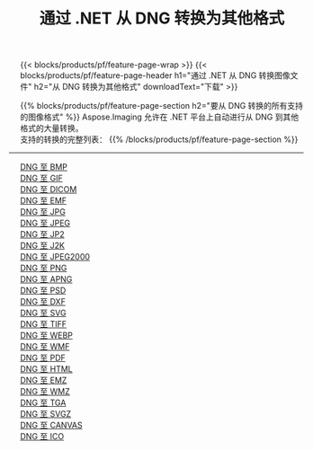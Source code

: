 ﻿---
title: 通过 .NET 从 DNG 转换为其他格式 
weight: 3920
url: /zh-hans/net/conversion/from/dng 
lang: zh-hans
langdirlevel: 2
locales: zh-hans,ja,it,ru,de,es,fr,nl,id,lt,pl,pt,vi,tr,ko,zh-hant,ar,hi,th,sv,cs,uk,he
description: 使用 Aspose.Imaging，您可以轻松地将 DNG 转换为其他格式
---

{{< blocks/products/pf/feature-page-wrap >}}
{{< blocks/products/pf/feature-page-header h1="通过 .NET 从 DNG 转换图像文件" h2="从 DNG 转换为其他格式" downloadText="下载" >}}


{{% blocks/products/pf/feature-page-section  h2="要从 DNG 转换的所有支持的图像格式" %}}
Aspose.Imaging 允许在 .NET 平台上自动进行从 DNG 到其他格式的大量转换。
<br/>
支持的转换的完整列表：
{{% /blocks/products/pf/feature-page-section %}}
<div class="container-fluid productfamilypage bg-gray">
    <div class="convertypes bg-gray agp-content section">
        <div class="container">
		<hr style="margin-left:-20px;"/>
		<div class="row other-converters">
		    <div class='col-md-2 other-converter remove-lp remove-rp'><a href="/imaging/zh-hans/net/conversion/dng-to-bmp" >DNG 至 BMP</a></div><div class='col-md-2 other-converter remove-lp remove-rp'><a href="/imaging/zh-hans/net/conversion/dng-to-gif" >DNG 至 GIF</a></div><div class='col-md-2 other-converter remove-lp remove-rp'><a href="/imaging/zh-hans/net/conversion/dng-to-dicom" >DNG 至 DICOM</a></div><div class='col-md-2 other-converter remove-lp remove-rp'><a href="/imaging/zh-hans/net/conversion/dng-to-emf" >DNG 至 EMF</a></div><div class='col-md-2 other-converter remove-lp remove-rp'><a href="/imaging/zh-hans/net/conversion/dng-to-jpg" >DNG 至 JPG</a></div><div class='col-md-2 other-converter remove-lp remove-rp'><a href="/imaging/zh-hans/net/conversion/dng-to-jpeg" >DNG 至 JPEG</a></div><div class='col-md-2 other-converter remove-lp remove-rp'><a href="/imaging/zh-hans/net/conversion/dng-to-jp2" >DNG 至 JP2</a></div><div class='col-md-2 other-converter remove-lp remove-rp'><a href="/imaging/zh-hans/net/conversion/dng-to-j2k" >DNG 至 J2K</a></div><div class='col-md-2 other-converter remove-lp remove-rp'><a href="/imaging/zh-hans/net/conversion/dng-to-jpeg2000" >DNG 至 JPEG2000</a></div><div class='col-md-2 other-converter remove-lp remove-rp'><a href="/imaging/zh-hans/net/conversion/dng-to-png" >DNG 至 PNG</a></div><div class='col-md-2 other-converter remove-lp remove-rp'><a href="/imaging/zh-hans/net/conversion/dng-to-apng" >DNG 至 APNG</a></div><div class='col-md-2 other-converter remove-lp remove-rp'><a href="/imaging/zh-hans/net/conversion/dng-to-psd" >DNG 至 PSD</a></div><div class='col-md-2 other-converter remove-lp remove-rp'><a href="/imaging/zh-hans/net/conversion/dng-to-dxf" >DNG 至 DXF</a></div><div class='col-md-2 other-converter remove-lp remove-rp'><a href="/imaging/zh-hans/net/conversion/dng-to-svg" >DNG 至 SVG</a></div><div class='col-md-2 other-converter remove-lp remove-rp'><a href="/imaging/zh-hans/net/conversion/dng-to-tiff" >DNG 至 TIFF</a></div><div class='col-md-2 other-converter remove-lp remove-rp'><a href="/imaging/zh-hans/net/conversion/dng-to-webp" >DNG 至 WEBP</a></div><div class='col-md-2 other-converter remove-lp remove-rp'><a href="/imaging/zh-hans/net/conversion/dng-to-wmf" >DNG 至 WMF</a></div><div class='col-md-2 other-converter remove-lp remove-rp'><a href="/imaging/zh-hans/net/conversion/dng-to-pdf" >DNG 至 PDF</a></div><div class='col-md-2 other-converter remove-lp remove-rp'><a href="/imaging/zh-hans/net/conversion/dng-to-html" >DNG 至 HTML</a></div><div class='col-md-2 other-converter remove-lp remove-rp'><a href="/imaging/zh-hans/net/conversion/dng-to-emz" >DNG 至 EMZ</a></div><div class='col-md-2 other-converter remove-lp remove-rp'><a href="/imaging/zh-hans/net/conversion/dng-to-wmz" >DNG 至 WMZ</a></div><div class='col-md-2 other-converter remove-lp remove-rp'><a href="/imaging/zh-hans/net/conversion/dng-to-tga" >DNG 至 TGA</a></div><div class='col-md-2 other-converter remove-lp remove-rp'><a href="/imaging/zh-hans/net/conversion/dng-to-svgz" >DNG 至 SVGZ</a></div><div class='col-md-2 other-converter remove-lp remove-rp'><a href="/imaging/zh-hans/net/conversion/dng-to-canvas" >DNG 至 CANVAS</a></div><div class='col-md-2 other-converter remove-lp remove-rp'><a href="/imaging/zh-hans/net/conversion/dng-to-ico" >DNG 至 ICO</a></div>
                </div>
        </div>
    </div>
</div>
<br/>

